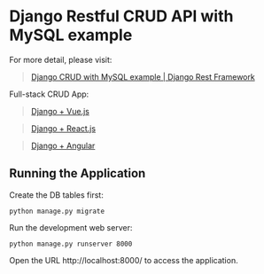 # Django Restful CRUD API with MySQL example

For more detail, please visit:
> [Django CRUD with MySQL example | Django Rest Framework](https://bezkoder.com/django-crud-mysql-rest-framework/)

Full-stack CRUD App:
> [Django + Vue.js](https://bezkoder.com/django-vue-js-rest-framework/)

> [Django + React.js](https://bezkoder.com/django-react-axios-rest-framework/)

> [Django + Angular](https://bezkoder.com/django-angular-10-crud-rest-framework/)

## Running the Application

Create the DB tables first:
```
python manage.py migrate
```
Run the development web server:
```
python manage.py runserver 8000
```
Open the URL http://localhost:8000/ to access the application.